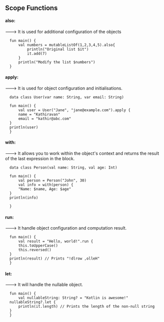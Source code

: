 ## Scope Functions

#### also:

---> It is used for additional configuration of the objects

      fun main() {
          val numbers = mutableListOf(1,2,3,4,5).also{
              println("Original list $it")
              it.add(7)
          }
          println("Modify the list $numbers")
      }

#### apply:

---> It is used for object configuration and initialisations.

      data class User(var name: String, var email: String)
      
      fun main() {
          val user = User("Jane", "jane@example.com").apply {
          name = "Kathiravan"
          email = "kathir@abc.com"
      }
      println(user)
      }

#### with:

---> It allows you to work within the object's context and returns the result of the last expression in the block.

      data class Person(val name: String, val age: Int)
      
      fun main() {
          val person = Person("John", 30)
          val info = with(person) {
          "Name: $name, Age: $age"
      }
      println(info)
      
      }

#### run:

---> It handle object configuration and computation result.

      fun main() {
          val result = "Hello, world!".run {
          this.toUpperCase()
          this.reversed()
      }
      println(result) // Prints "!dlrow ,olleH"
      }


#### let:

---> It will handle the nullable object.
      
      fun main() {
          val nullableString: String? = "Kotlin is awesome!"
      nullableString?.let { 
          println(it.length) // Prints the length of the non-null string
      }
      }
